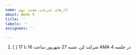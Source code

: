 ```yaml
---
name: کارهای غیرفنی هفته نهم
about: Week 9
title: ''
labels: ''
assignees: ''

---
```


1. [ ] <span  dir="rtl" align='right'> در جلسه AMA 4 شرکت کن. شنبه 27 شهریور ساعت 16 تا 17  </span>
